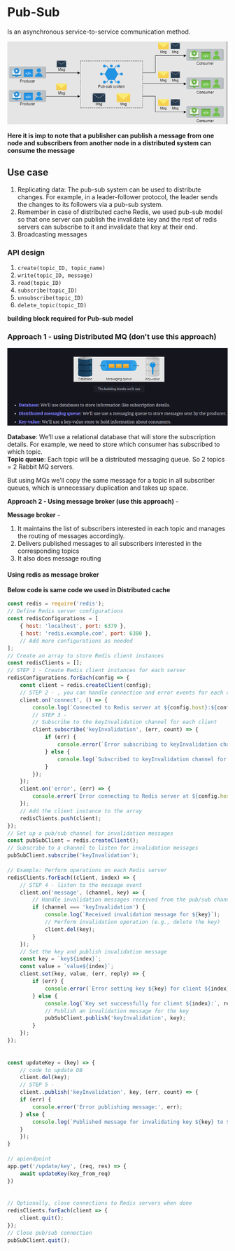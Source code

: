 # Pub-Sub

Is an asynchronous service-to-service communication method.  

![alt text](PNG/pub-sub.PNG "Title")

**Here it is imp to note that a publisher can publish a message from one node and subscribers from another node in a distributed system can consume the message**

## Use case

1. Replicating data: The pub-sub system can be used to distribute changes. For example, in a leader-follower protocol, the leader sends the changes to its followers via a pub-sub system.
2. Remember in case of distributed cache Redis, we used pub-sub model so that one server can publish the invalidate key and the rest of redis servers can subscribe to it and invalidate that key at their end.
3. Broadcasting messages

### API design

1. ```create(topic_ID, topic_name)```
2. ```write(topic_ID, message)```
3. ```read(topic_ID)```
4. ```subscribe(topic_ID)```
5. ```unsubscribe(topic_ID)```
6. ```delete_topic(topic_ID)```

**building block required for Pub-sub model**  

### Approach 1 - using Distributed MQ (don't use this approach)

![alt text](PNG/pub-sub2.PNG "Title")  

**Database**: We’ll use a relational database that will store the subscription details. For example, we need to store which consumer has subscribed to which topic.  
**Topic queue**: Each topic will be a distributed messaging queue. So 2 topics = 2 Rabbit MQ servers.

But using MQs we’ll copy the same message for a topic in all subscriber queues, which is unnecessary duplication and takes up space.

**Approach 2 - Using message broker (use this approach)** -  

**Message broker** - 
1. It maintains the list of subscribers interested in each topic and manages the routing of messages accordingly.
2. Delivers published messages to all subscribers interested in the corresponding topics
3. It also does message routing 

#### Using redis as message broker

**Below code is same code we used in Distributed cache**

```javascript
const redis = require('redis');
// Define Redis server configurations
const redisConfigurations = [
    { host: 'localhost', port: 6379 },
    { host: 'redis.example.com', port: 6380 },
    // Add more configurations as needed
];
// Create an array to store Redis client instances
const redisClients = [];
// STEP 1 - Create Redis client instances for each server
redisConfigurations.forEach(config => {
    const client = redis.createClient(config);
    // STEP 2 - , you can handle connection and error events for each client
    client.on('connect', () => {
        console.log(`Connected to Redis server at ${config.host}:${config.port}`);
        // STEP 3 - 
        // Subscribe to the keyInvalidation channel for each client
        client.subscribe('keyInvalidation', (err, count) => {
            if (err) {
                console.error(`Error subscribing to keyInvalidation channel for ${config.host}:${config.port}:`, err);
            } else {
                console.log(`Subscribed to keyInvalidation channel for ${config.host}:${config.port}`);
            }
        });
    });
    client.on('error', (err) => {
        console.error(`Error connecting to Redis server at ${config.host}:${config.port}:`, err);
    });
    // Add the client instance to the array
    redisClients.push(client);
});
// Set up a pub/sub channel for invalidation messages
const pubSubClient = redis.createClient();
// Subscribe to a channel to listen for invalidation messages
pubSubClient.subscribe('keyInvalidation');

// Example: Perform operations on each Redis server
redisClients.forEach((client, index) => {
    // STEP 4 - listen to the message event
    client.on('message', (channel, key) => {
        // Handle invalidation messages received from the pub/sub channel
        if (channel === 'keyInvalidation') {
            console.log(`Received invalidation message for ${key}`);
            // Perform invalidation operation (e.g., delete the key)
            client.del(key);
        }
    }); 
    // Set the key and publish invalidation message
    const key = `key${index}`;
    const value = `value${index}`;
    client.set(key, value, (err, reply) => {
        if (err) {
            console.error(`Error setting key ${key} for client ${index}:`, err);
        } else {
            console.log(`Key set successfully for client ${index}:`, reply);
            // Publish an invalidation message for the key
            pubSubClient.publish('keyInvalidation', key);
        }
    });
});


const updateKey = (key) => {
    // code to update DB
    client.del(key);
    // STEP 5 - 
    client..publish('keyInvalidation', key, (err, count) => {
    if (err) {
        console.error('Error publishing message:', err);
    } else {
        console.log(`Published message for invalidating key ${key} to ${count} subscribers`);
    }
    });
}

// apiendpoint
app.get('/update/key', (req, res) => {
    await updateKey(key_from_req)
})


// Optionally, close connections to Redis servers when done
redisClients.forEach(client => {
    client.quit();
});
// Close pub/sub connection
pubSubClient.quit();
```